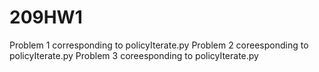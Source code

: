 # 209HW1
Problem 1 corresponding to policyIterate.py
Problem 2 coreesponding to policyIterate.py
Problem 3 coreesponding to policyIterate.py

